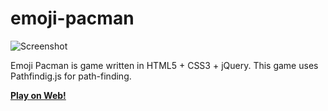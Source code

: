 # emoji-pacman


![Screenshot](http://i.imgur.com/mnF5tuZ.png)

Emoji Pacman is game written in HTML5 + CSS3 + jQuery. This game uses Pathfindig.js for path-finding.

**[Play on Web!](https://mariamayer.github.io/emoji-pacman/)**
